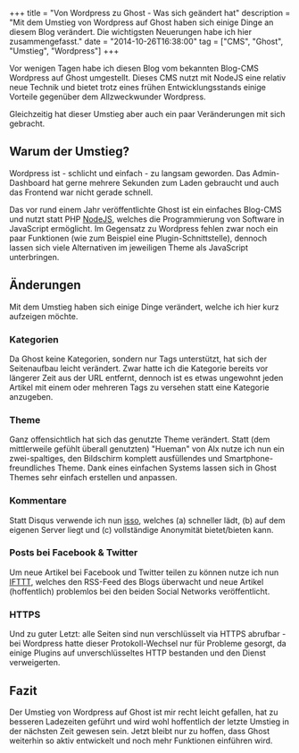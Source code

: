 +++
title       = "Von Wordpress zu Ghost - Was sich geändert hat"
description = "Mit dem Umstieg von Wordpress auf Ghost haben sich einige Dinge an diesem Blog verändert. Die wichtigsten Neuerungen habe ich hier zusammengefasst."
date        = "2014-10-26T16:38:00"
tag         = ["CMS", "Ghost", "Umstieg", "Wordpress"]
+++

Vor wenigen Tagen habe ich diesen Blog vom bekannten Blog-CMS Wordpress auf Ghost umgestellt. Dieses CMS nutzt mit NodeJS eine relativ neue Technik und bietet trotz eines frühen Entwicklungsstands einige Vorteile gegenüber dem Allzweckwunder Wordpress.

<!--more-->

Gleichzeitig hat dieser Umstieg aber auch ein paar Veränderungen mit sich gebracht.

## Warum der Umstieg?
Wordpress ist - schlicht und einfach - zu langsam geworden. Das Admin-Dashboard hat gerne mehrere Sekunden zum Laden gebraucht und auch das Frontend war nicht gerade schnell.

Das vor rund einem Jahr veröffentlichte Ghost ist ein einfaches Blog-CMS und nutzt statt PHP [NodeJS](http://nodejs.org/), welches die Programmierung von Software in JavaScript ermöglicht. Im Gegensatz zu Wordpress fehlen zwar noch ein paar Funktionen (wie zum Beispiel eine Plugin-Schnittstelle), dennoch lassen sich viele Alternativen im jeweiligen Theme als JavaScript unterbringen.

## Änderungen
Mit dem Umstieg haben sich einige Dinge verändert, welche ich hier kurz aufzeigen möchte.

### Kategorien
Da Ghost keine Kategorien, sondern nur Tags unterstützt, hat sich der Seitenaufbau leicht verändert. Zwar hatte ich die Kategorie bereits vor längerer Zeit aus der URL entfernt, dennoch ist es etwas ungewohnt jeden Artikel mit einem oder mehreren Tags zu versehen statt eine Kategorie anzugeben.

### Theme
Ganz offensichtlich hat sich das genutzte Theme verändert. Statt (dem mittlerweile gefühlt überall genutzten) "Hueman" von Alx nutze ich nun ein zwei-spaltiges, den Bildschirm komplett ausfüllendes und Smartphone-freundliches Theme.
Dank eines einfachen Systems lassen sich in Ghost Themes sehr einfach erstellen und anpassen.

### Kommentare
Statt Disqus verwende ich nun [isso](http://posativ.org/isso/), welches (a) schneller lädt, (b) auf dem eigenen Server liegt und (c) vollständige Anonymität bietet/bieten kann.

### Posts bei Facebook & Twitter
Um neue Artikel bei Facebook und Twitter teilen zu können nutze ich nun [IFTTT](https://ifttt.com/), welches den RSS-Feed des Blogs überwacht und neue Artikel (hoffentlich) problemlos bei den beiden Social Networks veröffentlicht.

### HTTPS
Und zu guter Letzt: alle Seiten sind nun verschlüsselt via HTTPS abrufbar - bei Wordpress hatte dieser Protokoll-Wechsel nur für Probleme gesorgt, da einige Plugins auf unverschlüsseltes HTTP bestanden und den Dienst verweigerten.

## Fazit
Der Umstieg von Wordpress auf Ghost ist mir recht leicht gefallen, hat zu besseren Ladezeiten geführt und wird wohl hoffentlich der letzte Umstieg in der nächsten Zeit gewesen sein.
Jetzt bleibt nur zu hoffen, dass Ghost weiterhin so aktiv entwickelt und noch mehr Funktionen einführen wird.